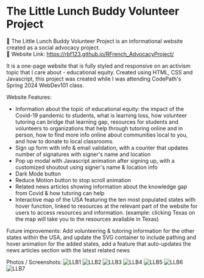 # The Little Lunch Buddy Volunteer Project 

🙂 The Little Lunch Buddy Volunteer Project is an informational website created as a social advocacy project.\
🔗 Website Link: https://rbf123.github.io/RFrench_AdvocacyProject/

It is a one-page website that is fully styled and responsive on an activism topic that I care about - educational equity.
Created using HTML, CSS and Javascript, this project was created while I was attending CodePath's Spring 2024 WebDev101 class. 

Website Features:
- Information about the topic of educational equity: the impact of the Covid-19 pandemic to students, what is learning loss, how volunteer tutoring can bridge that learning gap, resources for students and volunteers to organizations that help through tutoring online and in person, how to find more info online about communities local to you, and how to donate to local classrooms.
- Sign up form with info & email validation, with a counter that updates number of signatures with signer's name and location 
- Pop up modal with Javascript animation after signing up, with a customized shoutout using signer's name & location info
- Dark Mode button
- Reduce Motion button to stop scroll animation
- Related news articles showing information about the knowledge gap from Covid & how tutoring can help
- Interactive map of the USA featuring the ten most populated states with hover function, linked to resources at the relevant part of the website for users to access resources and information. (example: clicking Texas on the map will take you to the resources available in Texas)

Future improvements:
Add volunteering & tutoring information for the other states within the USA, and update the SVG container to include pathing and hover animation for the added states, add a feature that auto-updates the news articles section with the latest related news

Photos / Screenshots:
![LLB1](https://github.com/rbf123/RFrench_AdvocacyProject/assets/108244092/8b8c134d-6ae1-4c7e-9139-479c335a39fb)
![LLB2](https://github.com/rbf123/RFrench_AdvocacyProject/assets/108244092/a1e3e323-00ab-4ccf-8007-5d1c5ee7108e)
![LLB3](https://github.com/rbf123/RFrench_AdvocacyProject/assets/108244092/9315d406-6ac7-40d2-8b44-48a6d4c90dee)
![LLB4](https://github.com/rbf123/RFrench_AdvocacyProject/assets/108244092/3eceec52-a629-48df-b555-9e82893c8e0f)
![LLB5](https://github.com/rbf123/RFrench_AdvocacyProject/assets/108244092/22cfe6da-33d2-45d9-b38a-c37f415f0db3)
![LLB6](https://github.com/rbf123/RFrench_AdvocacyProject/assets/108244092/f14bb8fd-3463-4ec5-8c0c-2b2632b4aca4)
![LLB7](https://github.com/rbf123/RFrench_AdvocacyProject/assets/108244092/0d0e08c6-19b2-4790-9f8d-a2fbb0816595)
